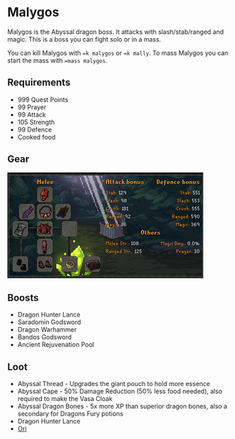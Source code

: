 # Malygos

Malygos is the Abyssal dragon boss. It attacks with slash/stab/ranged and magic. This is a boss you can fight solo or in a mass.

You can kill Malygos with `=k malygos` or `=k mally`. To mass Malygos you can start the mass with `=mass malygos`.

## Requirements

* 999 Quest Points
* 99 Prayer
* 99 Attack
* 105 Strength
* 99 Defence
* Cooked food

## Gear

![BiS Defensive Gear for Malygos](../.gitbook/assets/bis_mally.png)

## Boosts

* Dragon Hunter Lance
* Saradomin Godsword
* Dragon Warhammer
* Bandos Godsword
* Ancient Rejuvenation Pool

## Loot

* Abyssal Thread - Upgrades the giant pouch to hold more essence
* Abyssal Cape - 50% Damage Reduction \(50% less food needed\), also required to make the Vasa Cloak
* Abyssal Dragon Bones - 5x more XP than superior dragon bones, also a secondary for Dragons Fury potions
* Dragon Hunter Lance
* [Ori](../custom-items/pets.md#resource-gathering-and-loot-effecting-pets)

